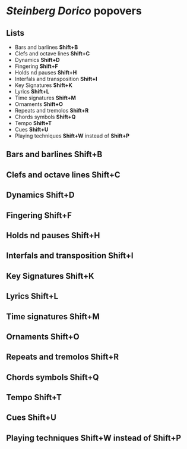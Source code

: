 # *Steinberg Dorico* popovers

## Lists
 - Bars and barlines **Shift+B**
 - Clefs and octave lines **Shift+C**
 - Dynamics **Shift+D**
 - Fingering **Shift+F**
 - Holds nd pauses **Shift+H**
 - Interfals and transposition **Shift+I**
 - Key Signatures **Shift+K**
 - Lyrics **Shift+L**
 - Time signatures **Shift+M**
 - Ornaments **Shift+O**
 - Repeats and tremolos **Shift+R**
 - Chords symbols **Shift+Q**
 - Tempo **Shift+T**
 - Cues **Shift+U**
 - Playing techniques **Shift+W** instead of **Shift+P**

## Bars and barlines **Shift+B**

## Clefs and octave lines **Shift+C**

## Dynamics **Shift+D**

## Fingering **Shift+F**

## Holds nd pauses **Shift+H**

## Interfals and transposition **Shift+I**

## Key Signatures **Shift+K**

## Lyrics **Shift+L**

## Time signatures **Shift+M**

## Ornaments **Shift+O**

## Repeats and tremolos **Shift+R**

## Chords symbols **Shift+Q**

## Tempo **Shift+T**

## Cues **Shift+U**

## Playing techniques **Shift+W** instead of **Shift+P**

